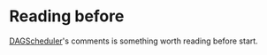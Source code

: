 # Reading before

[DAGScheduler](https://github.com/apache/spark/tree/master//core/src/main/scala/org/apache/spark/scheduler/DAGScheduler.scala)'s comments is something worth reading before start.
